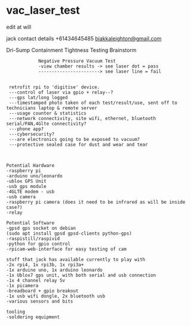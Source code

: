 # vac_laser_test

edit at will

jack contact details +61434645485 bjakkaleighton@gmail.com 

Dri-Sump Containment Tightness Testing Brainstorm

                Negative Pressure Vacuum Test
                -view chamber results -> see laser dot = pass
                -----------------------> see laser line = fail


     retrofit rpi to 'digitise' device.
     ---control of laser via gpio + relay--?
     ---gps lat/long logged
     ---timestamped photo taken of each test/result/use, sent off to technicians laptop & remote server
     ---usage counter & statistics 
     ---network connectivity, site wifi, ethernet, bluetooth serial/PAN,4Glte connectivity?
     ---phone app?
     ---cybersecurity?
     ---are electronics going to be exposed to vacuum?
     ---protective sealed case for dust and wear and tear
     
     

    Potential Hardware
    -raspberry pi 
    -arduino uno/leonardo
    -ublox GPS Unit 
    -usb gps module
    -4GLTE modem - usb
    -usb camera
    -raspberry pi camera (does it need to be infrared as will be inside case?)
    -relay 

    Potential Software
    -gpsd gps socket on debian
    (sudo apt install gpsd gpsd-clients python-gps)
    -raspistill/raspivid
    -python for gpio control
    -rpicam-web-interface for easy testing of cam

    stuff that jack has available currently to play with
    -2x rpi4, 1x rpi3b, 1x rpi3a+
    -1x arduino uno, 1x arduino leonardo
    -1x Ublox7 gps unit, with both serial and usb connection
    -1x 4 channel relay 5v
    -1x picamera
    -breadboard + gpio breakout
    -1x usb wifi dongle, 2x bluetooth usb
    -various sensors and bits

    tooling
    -soldering equipment
